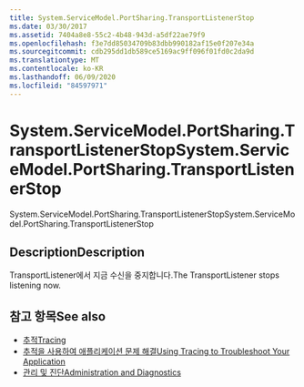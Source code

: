 ```yaml
---
title: System.ServiceModel.PortSharing.TransportListenerStop
ms.date: 03/30/2017
ms.assetid: 7404a8e8-55c2-4b48-943d-a5df22ae79f9
ms.openlocfilehash: f3e7dd85034709b83dbb990182af15e0f207e34a
ms.sourcegitcommit: cdb295dd1db589ce5169ac9ff096f01fd0c2da9d
ms.translationtype: MT
ms.contentlocale: ko-KR
ms.lasthandoff: 06/09/2020
ms.locfileid: "84597971"
---
```

# <a name="systemservicemodelportsharingtransportlistenerstop"></a><span data-ttu-id="cd249-102">System.ServiceModel.PortSharing.TransportListenerStop</span><span class="sxs-lookup"><span data-stu-id="cd249-102">System.ServiceModel.PortSharing.TransportListenerStop</span></span>
<span data-ttu-id="cd249-103">System.ServiceModel.PortSharing.TransportListenerStop</span><span class="sxs-lookup"><span data-stu-id="cd249-103">System.ServiceModel.PortSharing.TransportListenerStop</span></span>  
  
## <a name="description"></a><span data-ttu-id="cd249-104">Description</span><span class="sxs-lookup"><span data-stu-id="cd249-104">Description</span></span>  
 <span data-ttu-id="cd249-105">TransportListener에서 지금 수신을 중지합니다.</span><span class="sxs-lookup"><span data-stu-id="cd249-105">The TransportListener stops listening now.</span></span>  
  
## <a name="see-also"></a><span data-ttu-id="cd249-106">참고 항목</span><span class="sxs-lookup"><span data-stu-id="cd249-106">See also</span></span>

- [<span data-ttu-id="cd249-107">추적</span><span class="sxs-lookup"><span data-stu-id="cd249-107">Tracing</span></span>](index.md)
- [<span data-ttu-id="cd249-108">추적을 사용하여 애플리케이션 문제 해결</span><span class="sxs-lookup"><span data-stu-id="cd249-108">Using Tracing to Troubleshoot Your Application</span></span>](using-tracing-to-troubleshoot-your-application.md)
- [<span data-ttu-id="cd249-109">관리 및 진단</span><span class="sxs-lookup"><span data-stu-id="cd249-109">Administration and Diagnostics</span></span>](../index.md)
